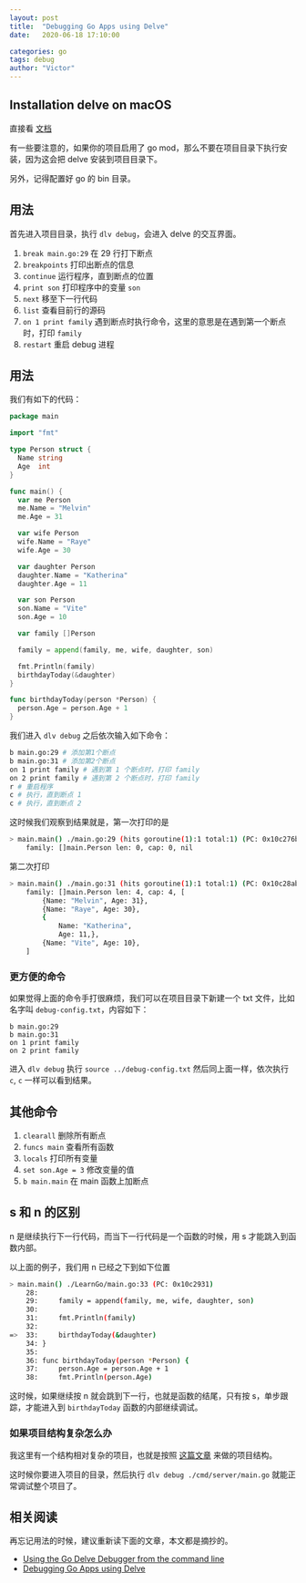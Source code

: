 ```yaml
---
layout: post
title:  "Debugging Go Apps using Delve"
date:   2020-06-18 17:10:00

categories: go
tags: debug
author: "Victor"
---
```


## Installation delve on macOS

直接看 [文档](https://github.com/go-delve/delve/blob/master/Documentation/installation/osx/install.md)

有一些要注意的，如果你的项目启用了 go mod，那么不要在项目目录下执行安装，因为这会把 delve 安装到项目目录下。

另外，记得配置好 go 的 bin 目录。

## 用法

首先进入项目目录，执行 `dlv debug`，会进入 delve 的交互界面。

1. `break main.go:29` 在 29 行打下断点
2. `breakpoints` 打印出断点的信息
3. `continue` 运行程序，直到断点的位置
4. `print son` 打印程序中的变量 `son`
5. `next` 移至下一行代码
6. `list` 查看目前行的源码
7. `on 1 print family` 遇到断点时执行命令，这里的意思是在遇到第一个断点时，打印 `family`
8. `restart` 重启 debug 进程

## 用法

我们有如下的代码：

```go
package main

import "fmt"

type Person struct {
  Name string
  Age  int
}

func main() {
  var me Person
  me.Name = "Melvin"
  me.Age = 31

  var wife Person
  wife.Name = "Raye"
  wife.Age = 30

  var daughter Person
  daughter.Name = "Katherina"
  daughter.Age = 11

  var son Person
  son.Name = "Vite"
  son.Age = 10

  var family []Person

  family = append(family, me, wife, daughter, son)

  fmt.Println(family)
  birthdayToday(&daughter)
}

func birthdayToday(person *Person) {
  person.Age = person.Age + 1
}
```

我们进入 `dlv debug` 之后依次输入如下命令：

```bash
b main.go:29 # 添加第1个断点
b main.go:31 # 添加第2个断点
on 1 print family # 遇到第 1 个断点时，打印 family
on 2 print family # 遇到第 2 个断点时，打印 family
r # 重启程序
c # 执行，直到断点 1
c # 执行，直到断点 2
```

这时候我们观察到结果就是，第一次打印的是

```bash
> main.main() ./main.go:29 (hits goroutine(1):1 total:1) (PC: 0x10c276b)
	family: []main.Person len: 0, cap: 0, nil
```

第二次打印

```bash
> main.main() ./main.go:31 (hits goroutine(1):1 total:1) (PC: 0x10c28ab)
	family: []main.Person len: 4, cap: 4, [
		{Name: "Melvin", Age: 31},
		{Name: "Raye", Age: 30},
		{
			Name: "Katherina",
			Age: 11,},
		{Name: "Vite", Age: 10},
	]
```

### 更方便的命令

如果觉得上面的命令手打很麻烦，我们可以在项目目录下新建一个 txt 文件，比如名字叫 `debug-config.txt`，内容如下：

```
b main.go:29
b main.go:31
on 1 print family
on 2 print family
```

进入 `dlv debug` 执行 `source ../debug-config.txt` 然后同上面一样，依次执行 `c`, `c` 一样可以看到结果。

## 其他命令

1. `clearall` 删除所有断点
2. `funcs main` 查看所有函数
3. `locals` 打印所有变量
4. `set son.Age = 3` 修改变量的值
5. `b main.main` 在 main 函数上加断点

## s 和 n 的区别

n 是继续执行下一行代码，而当下一行代码是一个函数的时候，用 s 才能跳入到函数内部。

以上面的例子，我们用 n 已经之下到如下位置

```bash
> main.main() ./LearnGo/main.go:33 (PC: 0x10c2931)
    28:
    29:		family = append(family, me, wife, daughter, son)
    30:
    31:		fmt.Println(family)
    32:
=>  33:		birthdayToday(&daughter)
    34:	}
    35:
    36:	func birthdayToday(person *Person) {
    37:		person.Age = person.Age + 1
    38:		fmt.Println(person.Age)
```

这时候，如果继续按 n 就会跳到下一行，也就是函数的结尾，只有按 s，单步跟踪，才能进入到 `birthdayToday` 函数的内部继续调试。

### 如果项目结构复杂怎么办

我这里有一个结构相对复杂的项目，也就是按照 [这篇文章](http://wjp2013.github.io/go/golang-project-struct/) 来做的项目结构。

这时候你要进入项目的目录，然后执行 `dlv debug ./cmd/server/main.go` 就能正常调试整个项目了。

## 相关阅读

再忘记用法的时候，建议重新读下面的文章，本文都是摘抄的。

* [Using the Go Delve Debugger from the command line](https://www.jamessturtevant.com/posts/Using-the-Go-Delve-Debugger-from-the-command-line/)
* [Debugging Go Apps using Delve](https://www.youtube.com/watch?v=qFf2PRSfBlQ)
